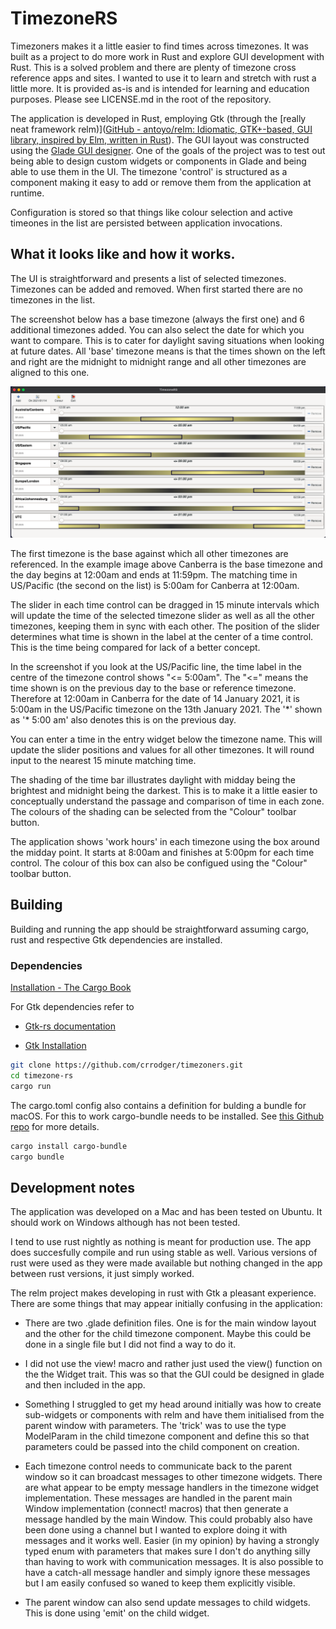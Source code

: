# TimezoneRS

Timezoners makes it a little easier to find times across timezones. It was built as a project to do more work in Rust and explore GUI development with Rust. This is a solved problem and there are plenty of timezone cross reference apps and sites. I wanted to use it to learn and stretch with rust a little more. It is provided as-is and is intended for learning and education purposes. Please see LICENSE.md in the root of the repository.

The application is developed in Rust, employing Gtk (through the [really neat framework relm)]([GitHub - antoyo/relm: Idiomatic, GTK+-based, GUI library, inspired by Elm, written in Rust](https://github.com/antoyo/relm)). The GUI layout was constructed using the [Glade GUI designer](https://glade.gnome.org/). One of the goals of the project was to test out being able to design custom widgets or components in Glade and being able to use them in the UI. The timezone 'control' is structured as a component making it easy to add or remove them from the application at runtime.

Configuration is stored so that things like colour selection and active timeones in the list are persisted between application invocations.

## What it looks like and how it works.

The UI is straightforward and presents a list of selected timezones. Timezones can be added and removed. When first started there are no timezones in the list. 

The screenshot below has a base timezone (always the first one) and 6 additional timezones added. You can also select the date for which you want to compare. This is to cater for daylight saving situations when looking at future dates. All 'base' timezone means is that the times shown on the left and right are the midnight to midnight range and all other timezones are aligned to this one.

![](./2021-01-14-20-56-53-image.png)

The first timezone is the base against which all other timezones are referenced. In the example image above Canberra is the base timezone and the day begins at 12:00am and ends at 11:59pm. The matching time in US/Pacific (the second on the list) is 5:00am for Canberra at 12:00am.

The slider in each time control can be dragged in 15 minute intervals which will update the time of the selected timezone slider as well as all the other timezones, keeping them in sync with each other. The position of the slider determines what time is shown in the label at the center of a time control. This is the time being compared for lack of a better concept.

In the screenshot if you look at the US/Pacific line, the time label in the centre of the timezone control shows "<= 5:00am". The "<=" means the time shown is on the previous day to the base or reference timezone. Therefore at 12:00am in Canberra for the date of 14 January 2021, it is  5:00am in the US/Pacific timezone on the 13th January 2021. The '\*' shown as '\* 5:00 am' also denotes this is on the previous day.

You can enter a time in the entry widget below the timezone name. This will update the slider positions and values for all other timezones. It will round input to the nearest 15 minute matching time.

The shading of the time bar illustrates daylight with midday being the brightest and midnight being the darkest. This is to make it a little easier to conceptually understand the passage and comparison of time in each zone. The colours of the shading can be selected from the "Colour" toolbar button.

The application shows 'work hours' in each timezone using the box around the midday point. It starts at 8:00am and finishes at 5:00pm for each time control. The colour of this box can also be configued using the "Colour" toolbar button.

## Building

Building and running the app should be straightforward assuming cargo, rust and respective Gtk dependencies are installed.

### Dependencies

[Installation - The Cargo Book](https://doc.rust-lang.org/cargo/getting-started/installation.html#installation)

For Gtk dependencies refer to 

* [Gtk-rs documentation](https://gtk-rs.org/)

* [Gtk Installation](https://www.gtk.org/docs/installations/)



```bash
git clone https://github.com/crrodger/timezoners.git
cd timezone-rs
cargo run
```

The cargo.toml config also contains a definition for bulding a bundle for macOS. For this to work cargo-bundle needs to be installed. See [this Github repo](https://github.com/burtonageo/cargo-bundle#:~:text=To%20install%20cargo%20bundle%20%2C%20run,metadata.) for more details.

```bash
cargo install cargo-bundle
cargo bundle
```

## Development notes

The application was developed on a Mac and has been tested on Ubuntu. It should work on Windows although has not been tested.

I tend to use rust nightly as nothing is meant for production use. The app does succesfully compile and run using stable as well. Various versions of rust were used as they were made available but nothing changed in the app between rust versions, it just simply worked.

The relm project makes developing in rust with Gtk a pleasant experience. There are some things that may appear initially confusing in the application:

* There are two .glade definition files. One is for the main window layout and the other for the child timezone component. Maybe this could be done in a single file but I did not find a way to do it. 

* I did not use the view! macro and rather just used the view() function on the the Widget trait. This was so that the GUI could be designed in glade and then included in the app.

* Something I struggled to get my head around initially was how to create sub-widgets or components with relm and have them initialised from the parent window with parameters. The 'trick' was to use the type ModelParam in the child timezone component and define this so that parameters could be passed into the child component on creation. 

* Each timezone control needs to communicate back to the parent window so it can broadcast messages to other timezone widgets. There are what appear to be empty message handlers in the timezone widget implementation. These messages are handled in the parent main Window implementation (connect! macros) that then generate a message handled by the main Window. This could probably also have been done using a channel but I wanted to explore doing it with messages and it works well. Easier (in my opinion) by having a strongly typed enum with parameters that makes sure I don't do anything silly than having to work with communication messages. It is also possible to have a catch-all message handler and simply ignore these messages but I am easily confused so waned to keep them explicitly visible. 

* The parent window can also send update messages to child widgets. This is done using 'emit' on the child widget.
